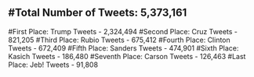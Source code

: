 #Total Number of Tweets: 5,373,161 
---
#First Place: Trump Tweets - 2,324,494
#Second Place: Cruz Tweets - 821,205
#Third Place: Rubio Tweets - 675,412
#Fourth Place: Clinton Tweets - 672,409
#Fifth Place: Sanders Tweets - 474,901
#Sixth Place: Kasich Tweets - 186,480
#Seventh Place: Carson Tweets - 126,463
#Last Place: Jeb! Tweets - 91,808
